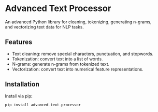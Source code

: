 # Advanced Text Processor

An advanced Python library for cleaning, tokenizing, generating n-grams, and vectorizing text data for NLP tasks.

## Features
- Text cleaning: remove special characters, punctuation, and stopwords.
- Tokenization: convert text into a list of words.
- N-grams: generate n-grams from tokenized text.
- Vectorization: convert text into numerical feature representations.

## Installation
Install via pip:
```bash
pip install advanced-text-processor
